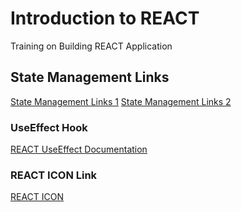 # Introduction to REACT
Training on Building REACT Application

## State Management Links
[State Management Links 1](https://www.techtarget.com/searchapparchitecture/definition/state-management)
[State Management Links 2](https://react.dev/learn/managing-state)

### UseEffect Hook
[REACT UseEffect Documentation](https://legacy.reactjs.org/docs/hooks-effect.html)


### REACT ICON Link
[REACT ICON](https://react-icons.github.io/react-icons)
